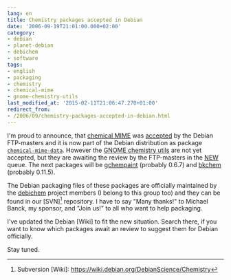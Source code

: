 ```yaml
---
lang: en
title: Chemistry packages accepted in Debian
date: '2006-09-19T21:01:00.000+02:00'
category:
- debian
- planet-debian
- debichem
- software
tags:
- english
- packaging
- chemistry
- chemical-mime
- gnome-chemistry-utils
last_modified_at: '2015-02-11T21:06:47.270+01:00'
redirect_from:
- /2006/09/chemistry-packages-accepted-in-debian.html
---
```


I'm proud to announce, that [chemical MIME] was [accepted] by the Debian
FTP-masters and it is now part of the Debian distribution as package
[`chemical-mime-data`][chemical-mime-data]. However the [GNOME chemistry
utils][gchemutils] are not yet accepted, but they are awaiting the review by
the FTP-masters in the [NEW] queue. The next packages will be [gchempaint]
(probably 0.6.7) and [bkchem] (probably 0.11.5).

The Debian packaging files of these packages are officially maintained by the
[debichem] project members (I belong to this group too) and they can be
found in our [SVN][^SVN] repository. I have to say "Many thanks!" to Michael
Banck, my sponsor, and "Join us!" to all who want to help packaging.

I've updated the Debian [Wiki] to fit the new situation. Search there, if you
want to know which packages await an review to suggest them for Debian
officially.

Stay tuned.

[chemical MIME]: http://chemical-mime.sf.net/
[accepted]: https://packages.qa.debian.org/c/chemical-mime-data/news/20060910T115947Z.html
[NEW]: https://ftp-master.debian.org/new.html
[chemical-mime-data]: https://packages.debian.org/chemical-mime-data
[gchemutils]: https://www.nongnu.org/gchemutils/
[gchempaint]: https://www.nongnu.org/gchempaint/
[bkchem]: https://bkchem.zirael.org/
[debichem]: https://debichem-team.pages.debian.net/
[SVN]: https://svn.debian.org/wsvn/debichem
[^SVN]: Subversion
[Wiki]: https://wiki.debian.org/DebianScience/Chemistry

<!-- vim: set tw=79 ts=2 sw=2 ai si et: -->
